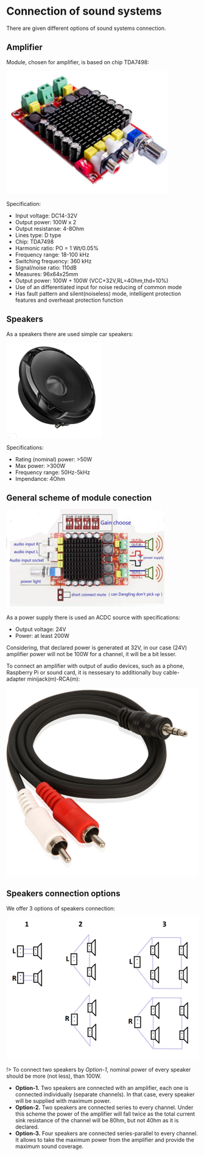 # Connection of sound systems

There are given different options of sound systems connection.

## Amplifier

Module, chosen for amplifier, is based on chip TDA7498:

![hw_tda7498](assets/photo/hw_tda7498.png)

Specification: 
- Input voltage: DC14-32V  
- Output power: 100W x 2  
- Output resistanse: 4-8Ohm  
- Lines type: D type 
- Chip: TDA7498  
- Harmonic ratio: PO = 1 Wt/0.05%  
- Frequency range: 18-100 kHz 
- Switching frequency: 360 kHz
- Signal/noise ratio: 110dB  
- Measures: 96x64x25mm  
- Output power: 100W + 100W (VCC+32V,RL=4Ohm,thd=10%) 
- Use of an differentiated input for noise reducing of common mode
- Has fault pattern and silent(noiseless) mode, intelligent protection features and overheaat protection function 

## Speakers

As a speakers there are used simple car speakers:

![hw-carspeaker](assets/photo/hw-carspeaker-1.png)

Specifications:  
- Rating (nominal) power: >50W  
- Max power: >300W  
- Frequency range: 50Hz-5kHz  
- Impendance: 4Ohm  


## General scheme of module conection

![hw_tda7498_layout](assets/layout/hw_tda7498_layout.png)

As a power supply there is used an ACDC source with specifications:  
- Output voltage: 24V  
- Power: at least 200W  

Considering, that declared power is generated at 32V, in our case (24V) amplifier power will not be 100W for a channel, it will be a bit lesser.

To connect an amplifier with output of audio devices, such as a phone, Raspberry Pi or sound card, it is nessesary to additionally buy cable-adapter minijack(m)-RCA(m):  

![hw-miniack-rca](assets/photo/hw-miniack-rca.png ':size=200')

## Speakers connection options

We offer 3 options of speakers connection: 

![hw-sound-layout-1](assets/layout/hw-sound-layout-1.png ':size=600')

!> To connect two speakers by _Option-1_, nominal power of every speaker should be more (not less), than 100W.

- **Option-1.** Two speakers are connected with an amplifier, each one is connected individually (separate channels). In that case, every speaker will be supplied with maximum power.
- **Option-2.** Two speakers are connected series to every channel. Under this scheme the power of the amplifier will fall twice as the total current sink resistance of the channel  will be 80hm, but not 40hm as it is declared.
- **Option-3.** Four speakers are connected series-parallel to every channel. It allows to take the maximum power from the amplifier and provide the maximum sound coverage.






